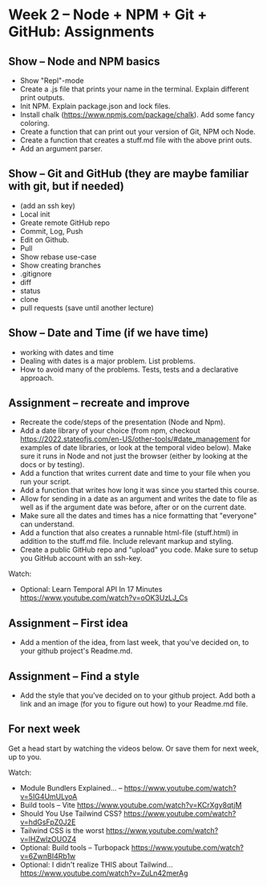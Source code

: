 # Week 2 – Node + NPM + Git + GitHub: Assignments

## Show – Node and NPM basics

* Show "Repl"-mode
* Create a .js file that prints your name in the terminal. Explain different
  print outputs.
* Init NPM. Explain package.json and lock files.
* Install chalk (https://www.npmjs.com/package/chalk). Add some fancy coloring.
* Create a function that can print out your version of Git, NPM och Node.
* Create a function that creates a stuff.md file with the above print outs.
* Add an argument parser.

## Show – Git and GitHub (they are maybe familiar with git, but if needed)

* (add an ssh key)
* Local init
* Greate remote GitHub repo
* Commit, Log, Push
* Edit on Github.
* Pull
* Show rebase use-case
* Show creating branches
* .gitignore
* diff
* status
* clone
* pull requests (save until another lecture)

## Show – Date and Time (if we have time)

* working with dates and time
* Dealing with dates is a major problem. List problems.
* How to avoid many of the problems. Tests, tests and a declarative approach.

## Assignment – recreate and improve

* Recreate the code/steps of the presentation (Node and Npm).
* Add a date library of your choice (from npm, checkout
  https://2022.stateofjs.com/en-US/other-tools/#date_management for examples of
  date libraries, or look at the temporal video below). Make sure it runs in
  Node and not just the browser (either by looking at the docs or by testing).
* Add a function that writes current date and time to your file when you run
  your script.
* Add a function that writes how long it was since you started this course.
* Allow for sending in a date as an argument and writes the date to file as well
  as if the argument date was before, after or on the current date.
* Make sure all the dates and times has a nice formatting that "everyone" can
  understand.
* Add a function that also creates a runnable html-file (stuff.html) in addition
  to the stuff.md file. Include relevant markup and styling.
* Create a public GitHub repo and "upload" you code. Make sure to setup you
  GitHub account with an ssh-key.

Watch:
* Optional: Learn Temporal API In 17 Minutes
  https://www.youtube.com/watch?v=oOK3UzLJ_Cs

## Assignment – First idea

* Add a mention of the idea, from last week, that you've decided on, to your
  github project's Readme.md.

## Assignment – Find a style

* Add the style that you've decided on to your github project. Add both a link
  and an image (for you to figure out how) to your Readme.md file.

## For next week

Get a head start by watching the videos below. Or save them for next week, up to
you.

Watch:

* Module Bundlers Explained... – https://www.youtube.com/watch?v=5IG4UmULyoA
* Build tools – Vite https://www.youtube.com/watch?v=KCrXgy8qtjM
* Should You Use Tailwind CSS?  https://www.youtube.com/watch?v=hdGsFpZ0J2E
* Tailwind CSS is the worst https://www.youtube.com/watch?v=lHZwlzOUOZ4
* Optional: Build tools – Turbopack https://www.youtube.com/watch?v=6ZwnBI4Rb1w
* Optional: I didn't realize THIS about Tailwind... https://www.youtube.com/watch?v=ZuLn42merAg
